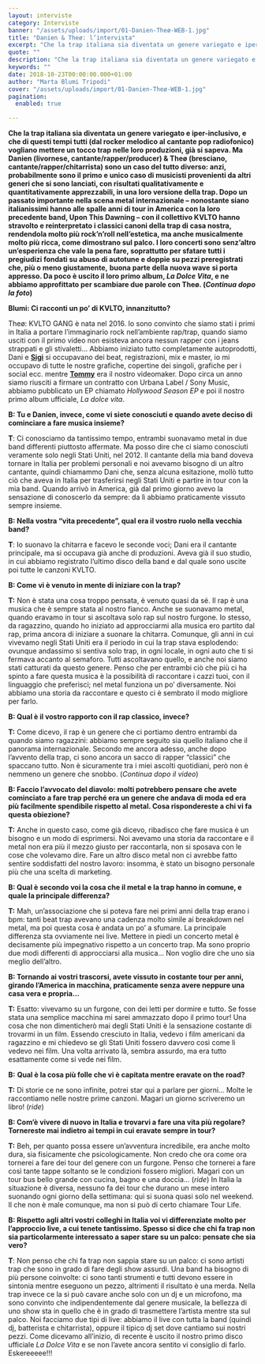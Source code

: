 ```yaml
---
layout: interviste
category: Interviste
banner: "/assets/uploads/import/01-Danien-Theø-WEB-1.jpg"
title: "Danien & Theø: l’intervista"
excerpt: "Che la trap italiana sia diventata un genere variegato e iper-inclusivo, e che di questi tempi tutti (dal rocker melodico al cantante pop radiofonico) vogliano mettere un tocco trap nelle loro produzioni, già si sapeva. Ma Danien (livornese, cantante/rapper/producer) & Theø (bresciano, cantante/rapper/chitarrista) sono un caso del tutto diverso: anzi, probabilmente sono il primo e unico…"
quote: ""
description: "Che la trap italiana sia diventata un genere variegato e iper-inclusivo, e che di questi tempi tutti (dal rocker melodico al cantante pop radiofonico) vogliano mettere un tocco trap nelle loro produzioni, già si sapeva. Ma Danien (livornese, cantante/rapper/producer) & Theø (bresciano, cantante/rapper/chitarrista) sono un caso del tutto diverso: anzi, probabilmente sono il primo e unico…"
keywords: ""
date: 2018-10-23T00:00:00.000+01:00
author: "Marta Blumi Tripodi"
cover: "/assets/uploads/import/01-Danien-Theø-WEB-1.jpg"
pagination:
  enabled: true

---
```


**Che la trap italiana sia diventata un genere variegato e iper-inclusivo, e che di questi tempi tutti (dal rocker melodico al cantante pop radiofonico) vogliano mettere un tocco trap nelle loro produzioni, già si sapeva. Ma Danien (livornese, cantante/rapper/producer) & Theø (bresciano, cantante/rapper/chitarrista) sono un caso del tutto diverso: anzi, probabilmente sono il primo e unico caso di musicisti provenienti da altri generi che si sono lanciati, con risultati qualitativamente e quantitativamente apprezzabili, in una loro versione della trap. Dopo un passato importante nella scena metal internazionale – nonostante siano italianissimi hanno alle spalle anni di tour in America con la loro precedente band, Upon This Dawning – con il collettivo KVLTO hanno stravolto e reinterpretato i classici canoni della trap di casa nostra, rendendola molto più rock’n’roll nell’estetica, ma anche musicalmente molto più ricca, come dimostrano sul palco. I loro concerti sono senz’altro un’esperienza che vale la pena fare, soprattutto per sfatare tutti i pregiudizi fondati su abuso di autotune e doppie su pezzi preregistrati che, più o meno giustamente,** **buona parte della nuova wave** **si porta appresso. Da poco è uscito il loro primo album, _La Dolce Vita_, e ne abbiamo approfittato per scambiare due parole con Theø. (_Continua dopo la foto_)**

**Blumi: Ci racconti un po’ di KVLTO, innanzitutto?**

Theø: KVLTO GANG è nata nel 2016\. Io sono convinto che siamo stati i primi in Italia a portare l’immaginario rock nell’ambiente rap/trap, quando siamo usciti con il primo video non esisteva ancora nessun rapper con i jeans strappati e gli stivaletti… Abbiamo iniziato tutto completamente autoprodotti, Dani e [**Sigi**](https://www.instagram.com/sigi.gourmet/?hl=it) si occupavano dei beat, registrazioni, mix e master, io mi occupavo di tutte le nostre grafiche, copertine dei singoli, grafiche per i social ecc. mentre [**Tommy**](https://www.instagram.com/tommy.antonini/?hl=it) era il nostro videomaker. Dopo circa un anno siamo riusciti a firmare un contratto con Urbana Label / Sony Music, abbiamo pubblicato un EP chiamato _Hollywood Season EP_ e poi il nostro primo album ufficiale, _La dolce vita_.

**B: Tu e Danien, invece, come vi siete conosciuti e quando avete deciso di cominciare a fare musica insieme?**

**T**: Ci conosciamo da tantissimo tempo, entrambi suonavamo metal in due band differenti piuttosto affermate. Ma posso dire che ci siamo conosciuti veramente solo negli Stati Uniti, nel 2012\. Il cantante della mia band doveva tornare in Italia per problemi personali e noi avevamo bisogno di un altro cantante, quindi chiamammo Dani che, senza alcuna esitazione, mollò tutto ciò che aveva in Italia per trasferirsi negli Stati Uniti e partire in tour con la mia band. Quando arrivò in America, già dal primo giorno avevo la sensazione di conoscerlo da sempre: da lì abbiamo praticamente vissuto sempre insieme.

**B: Nella vostra “vita precedente”, qual era il vostro ruolo nella vecchia band?**

**T**: Io suonavo la chitarra e facevo le seconde voci; Dani era il cantante principale, ma si occupava già anche di produzioni. Aveva già il suo studio, in cui abbiamo registrato l’ultimo disco della band e dal quale sono uscite poi tutte le canzoni KVLTO.

**B: Come vi è venuto in mente di iniziare con la trap?**

**T:** Non è stata una cosa troppo pensata, è venuto quasi da sé. Il rap è una musica che è sempre stata al nostro fianco. Anche se suonavamo metal, quando eravamo in tour si ascoltava solo rap sul nostro furgone. Io stesso, da ragazzino, quando ho iniziato ad approcciarmi alla musica ero partito dal rap, prima ancora di iniziare a suonare la chitarra. Comunque, gli anni in cui vivevamo negli Stati Uniti era il periodo in cui la trap stava esplodendo: ovunque andassimo si sentiva solo trap, in ogni locale, in ogni auto che ti si fermava accanto al semaforo. Tutti ascoltavano quello, e anche noi siamo stati catturati da questo genere. Penso che per entrambi ciò che più ci ha spinto a fare questa musica è la possibilità di raccontare i cazzi tuoi, con il linguaggio che preferisci; nel metal funziona un po’ diversamente. Noi abbiamo una storia da raccontare e questo ci è sembrato il modo migliore per farlo.

**B: Qual è il vostro rapporto con il rap classico, invece?** 

**T:** Come dicevo, il rap è un genere che ci portiamo dentro entrambi da quando siamo ragazzini: abbiamo sempre seguito sia quello italiano che il panorama internazionale. Secondo me ancora adesso, anche dopo l’avvento della trap, ci sono ancora un sacco di rapper “classici” che spaccano tutto. Non è sicuramente tra i miei ascolti quotidiani, però non è nemmeno un genere che snobbo. (_Continua dopo il video_)

**B: Faccio l’avvocato del diavolo: molti potrebbero pensare che avete cominciato a fare trap perché era un genere che andava di moda ed era più facilmente spendibile rispetto al metal. Cosa rispondereste a chi vi fa questa obiezione?**

**T:** Anche in questo caso, come già dicevo, ribadisco che fare musica è un bisogno e un modo di esprimersi. Noi avevamo una storia da raccontare e il metal non era più il mezzo giusto per raccontarla, non si sposava con le cose che volevamo dire. Fare un altro disco metal non ci avrebbe fatto sentire soddisfatti del nostro lavoro: insomma, è stato un bisogno personale più che una scelta di marketing.

**B: Qual è secondo voi la cosa che il metal e la trap hanno in comune, e quale la principale differenza?**

**T:** Mah, un’associazione che si poteva fare nei primi anni della trap erano i bpm: tanti beat trap avevano una cadenza molto simile ai breakdown nel metal, ma poi questa cosa è andata un po’ a sfumare. La principale differenza sta ovviamente nei live. Mettere in piedi un concerto metal è decisamente più impegnativo rispetto a un concerto trap. Ma sono proprio due modi differenti di approcciarsi alla musica… Non voglio dire che uno sia meglio dell’altro.

**B: Tornando ai vostri trascorsi, avete vissuto in costante tour per anni, girando l’America in macchina, praticamente senza avere neppure una casa vera e propria…**

**T:** Esatto: vivevamo su un furgone, con dei letti per dormire e tutto. Se fosse stata una semplice macchina mi sarei ammazzato dopo il primo tour! Una cosa che non dimenticherò mai degli Stati Uniti è la sensazione costante di trovarmi in un film. Essendo cresciuto in Italia, vedevo i film americani da ragazzino e mi chiedevo se gli Stati Uniti fossero davvero così come li vedevo nei film. Una volta arrivato là, sembra assurdo, ma era tutto esattamente come si vede nei film.

**B:** **Qual è la cosa più folle che vi è capitata mentre eravate on the road?**

**T:**  Di storie ce ne sono infinite, potrei star qui a parlare per giorni… Molte le raccontiamo nelle nostre prime canzoni. Magari un giorno scriveremo un libro! (_ride_)

**B: Com’è vivere di nuovo in Italia e trovarvi a fare una vita più regolare? Tornereste mai indietro ai tempi in cui eravate sempre in tour?**

**T:** Beh, per quanto possa essere un’avventura incredibile, era anche molto dura, sia fisicamente che psicologicamente. Non credo che ora come ora tornerei a fare dei tour del genere con un furgone. Penso che tornerei a fare così tante tappe soltanto se le condizioni fossero migliori. Magari con un tour bus bello grande con cucina, bagno e una doccia… (_ride_) In Italia la situazione è diversa, nessuno fa dei tour che durano un mese intero suonando ogni giorno della settimana: qui si suona quasi solo nel weekend. Il che non è male comunque, ma non si può di certo chiamare Tour Life.

**B: Rispetto agli altri vostri colleghi in Italia voi vi differenziate molto per l’approccio live, a cui tenete tantissimo. Spesso si dice che chi fa trap non sia particolarmente interessato a saper stare su un palco: pensate che sia vero?** 

**T**: Non penso che chi fa trap non sappia stare su un palco: ci sono artisti trap che sono in grado di fare degli show assurdi. Una band ha bisogno di più persone coinvolte: ci sono tanti strumenti e tutti devono essere in sintonia mentre eseguono un pezzo, altrimenti il risultato è una merda. Nella trap invece ce la si può cavare anche solo con un dj e un microfono, ma sono convinto che indipendentemente dal genere musicale, la bellezza di uno show sta in quello che è in grado di trasmettere l’artista mentre sta sul palco. Noi facciamo due tipi di live: abbiamo il live con tutta la band (quindi dj, batterista e chitarrista), oppure il tipico dj set dove cantiamo sui nostri pezzi. Come dicevamo all’inizio, di recente è uscito il nostro primo disco ufficiale _La Dolce Vita_ e se non l’avete ancora sentito vi consiglio di farlo. Eskereeeee!!!